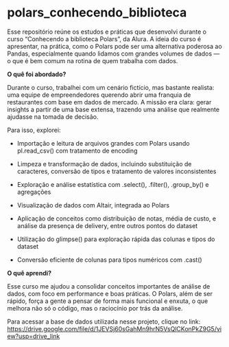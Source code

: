 # polars_conhecendo_biblioteca
Esse repositório reúne os estudos e práticas que desenvolvi durante o curso “Conhecendo a biblioteca Polars”, da Alura. A ideia do curso é apresentar, na prática, como o Polars pode ser uma alternativa poderosa ao Pandas, especialmente quando lidamos com grandes volumes de dados — o que é bem comum na rotina de quem trabalha com dados.


**O quê foi abordado?**

Durante o curso, trabalhei com um cenário fictício, mas bastante realista: uma equipe de empreendedores querendo abrir uma franquia de restaurantes com base em dados de mercado. A missão era clara: gerar insights a partir de uma base extensa, trazendo uma análise que realmente ajudasse na tomada de decisão.

Para isso, explorei:
- Importação e leitura de arquivos grandes com Polars usando pl.read_csv() com tratamento de encoding

- Limpeza e transformação de dados, incluindo substituição de caracteres, conversão de tipos e tratamento de valores inconsistentes

- Exploração e análise estatística com .select(), .filter(), .group_by() e agregações

- Visualização de dados com Altair, integrada ao Polars

- Aplicação de conceitos como distribuição de notas, média de custo, e análise da presença de delivery, entre outros pontos do dataset

- Utilização do glimpse() para exploração rápida das colunas e tipos do dataset

- Conversão eficiente de colunas para tipos numéricos com .cast()

**O quê aprendi?**

Esse curso me ajudou a consolidar conceitos importantes de análise de dados, com foco em performance e boas práticas. O Polars, além de ser rápido, força a gente a pensar de forma mais funcional e enxuta, o que melhora não só o código, mas o raciocínio por trás da análise.

Para acessar a base de dados utilizada nesse projeto, clique no link: https://drive.google.com/file/d/1JEVSj60sGahMn9hrN5VsQlCKonPkZ9G5/view?usp=drive_link
